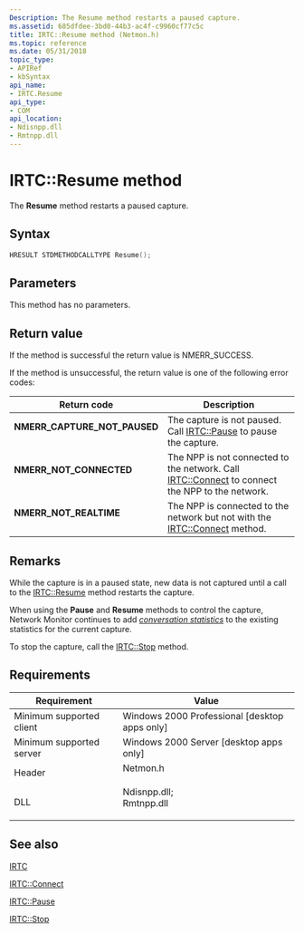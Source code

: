 ```yaml
---
Description: The Resume method restarts a paused capture.
ms.assetid: 685dfdee-3bd0-44b3-ac4f-c9960cf77c5c
title: IRTC::Resume method (Netmon.h)
ms.topic: reference
ms.date: 05/31/2018
topic_type: 
- APIRef
- kbSyntax
api_name: 
- IRTC.Resume
api_type: 
- COM
api_location: 
- Ndisnpp.dll
- Rmtnpp.dll
---
```


# IRTC::Resume method

The **Resume** method restarts a paused capture.

## Syntax


```C++
HRESULT STDMETHODCALLTYPE Resume();
```



## Parameters

This method has no parameters.

## Return value

If the method is successful the return value is NMERR\_SUCCESS.

If the method is unsuccessful, the return value is one of the following error codes:



| Return code                                                                                                | Description                                                                                                                   |
|------------------------------------------------------------------------------------------------------------|-------------------------------------------------------------------------------------------------------------------------------|
| <dl> <dt>**NMERR\_CAPTURE\_NOT\_PAUSED**</dt> </dl> | The capture is not paused. Call [IRTC::Pause](irtc-pause.md) to pause the capture.<br/>                                |
| <dl> <dt>**NMERR\_NOT\_CONNECTED**</dt> </dl>       | The NPP is not connected to the network. Call [IRTC::Connect](irtc-connect.md) to connect the NPP to the network.<br/> |
| <dl> <dt>**NMERR\_NOT\_REALTIME**</dt> </dl>        | The NPP is connected to the network but not with the [IRTC::Connect](irtc-connect.md) method.<br/>                     |



 

## Remarks

While the capture is in a paused state, new data is not captured until a call to the [IRTC::Resume](idelaydc-resume.md) method restarts the capture.

When using the **Pause** and **Resume** methods to control the capture, Network Monitor continues to add [*conversation statistics*](c.md) to the existing statistics for the current capture.

To stop the capture, call the [IRTC::Stop](irtc-stop.md) method.

## Requirements



| Requirement | Value |
|-------------------------------------|----------------------------------------------------------------------------------------------------------------------------------------------------------|
| Minimum supported client<br/> | Windows 2000 Professional \[desktop apps only\]<br/>                                                                                               |
| Minimum supported server<br/> | Windows 2000 Server \[desktop apps only\]<br/>                                                                                                     |
| Header<br/>                   | <dl> <dt>Netmon.h</dt> </dl>                                                                      |
| DLL<br/>                      | <dl> <dt>Ndisnpp.dll; </dt> <dt>Rmtnpp.dll</dt> </dl> |



## See also

<dl> <dt>

[IRTC](irtc.md)
</dt> <dt>

[IRTC::Connect](irtc-connect.md)
</dt> <dt>

[IRTC::Pause](irtc-pause.md)
</dt> <dt>

[IRTC::Stop](irtc-stop.md)
</dt> </dl>

 

 




